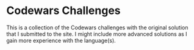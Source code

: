 # Codewars Challenges

This is a collection of the Codewars challenges with the original solution that I submitted to the site. I might include more advanced solutions as I gain more experience with the language(s).
